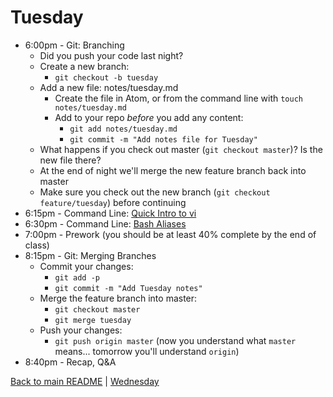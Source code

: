 # Tuesday

* 6:00pm - Git: Branching
  * Did you push your code last night?
  * Create a new branch:
    * `git checkout -b tuesday`
  * Add a new file: notes/tuesday.md
    * Create the file in Atom, or from the command line with `touch notes/tuesday.md`
    * Add to your repo *before* you add any content:
      * `git add notes/tuesday.md`
      * `git commit -m "Add notes file for Tuesday"`
  * What happens if you check out master (`git checkout master`)? Is the new file there?
  * At the end of night we'll merge the new feature branch back into master
  * Make sure you check out the new branch (`git checkout feature/tuesday`) before continuing
* 6:15pm - Command Line: [Quick Intro to vi](/resources/vi_cheat_sheet.md)
* 6:30pm - Command Line: [Bash Aliases](/resources/bash_aliases.md)
* 7:00pm - Prework (you should be at least 40% complete by the end of class)
* 8:15pm - Git: Merging Branches
  * Commit your changes:
    * `git add -p`
    * `git commit -m "Add Tuesday notes"`
  * Merge the feature branch into master:
    * `git checkout master`
    * `git merge tuesday`
  * Push your changes:
    * `git push origin master` (now you understand what `master` means... tomorrow you'll understand `origin`)
* 8:40pm - Recap, Q&A

[Back to main README](/README.md) | [Wednesday](/schedule/wednesday.md)

